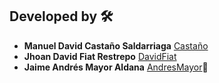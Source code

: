 ## Developed by 🛠️

* **Manuel David Castaño Saldarriaga** [Castaño](https://github.com/manuelcastano)
* **Jhoan David Fiat Restrepo**  [DavidFiat](https://github.com/DavidFiat)
* **Jaime Andrés Mayor Aldana**  [AndresMayor](https://github.com/AndresMayor)🚀
